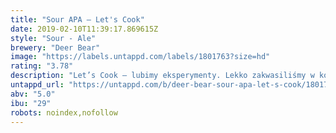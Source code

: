 ```yaml
---
title: "Sour APA ‒ Let's Cook"
date: 2019-02-10T11:39:17.869615Z
style: "Sour - Ale"
brewery: "Deer Bear"
image: "https://labels.untappd.com/labels/1801763?size=hd"
rating: "3.78"
description: "Let’s Cook – lubimy eksperymenty. Lekko zakwasiliśmy w kotle warzelnym brzeczkę (kettle sour), aby jak najbardziej uwypuklić rześki i cytrusowy charakter American Pale Ale. Wybuchowa mieszanka aromatów amerykańskich chmieli puka w kapsel i czeka aż je uwolnisz. Odważysz się?"
untappd_url: "https://untappd.com/b/deer-bear-sour-apa-let-s-cook/1801763"
abv: "5.0"
ibu: "29"
robots: noindex,nofollow
---
```

